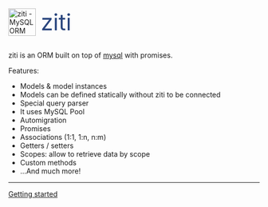 <div id="banner" style="margin: 10px 0 30px;">
  <image src="images/logo.png" alt="ziti - MySQL ORM for Node.js" style="width: 55px; height: 55px; margin-right: 10px; float: left">
  <span style="color:#2a467e; font-size: 45px; line-height:55px;">ziti</span>
</div>

ziti is an ORM built on top of [mysql](https://github.com/felixge/node-mysql) with promises.

Features:

- Models & model instances
- Models can be defined statically without ziti to be connected
- Special query parser
- It uses MySQL Pool
- Automigration
- Promises
- Associations (1:1, 1:n, n:m)
- Getters / setters
- Scopes: allow to retrieve data by scope
- Custom methods
- ...And much more!

---

[Getting started](/tutorial/getting-started/)


